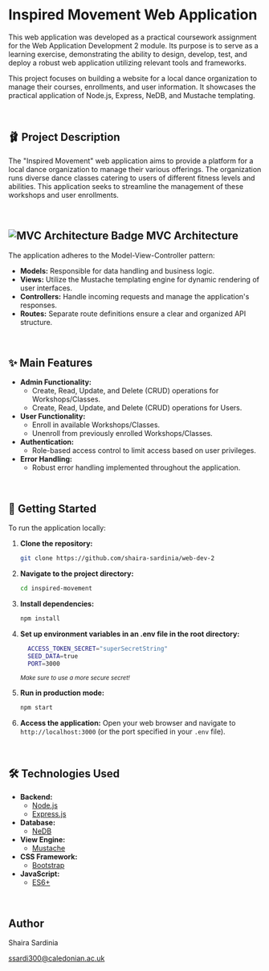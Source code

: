 # Inspired Movement Web Application

This web application was developed as a practical coursework assignment for the Web Application Development 2 module. Its purpose is to serve as a learning exercise, demonstrating the ability to design, develop, test, and deploy a robust web application utilizing relevant tools and frameworks.

This project focuses on building a website for a local dance organization to manage their courses, enrollments, and user information. It showcases the practical application of Node.js, Express, NeDB, and Mustache templating.

<br>

## 🩰 Project Description

The "Inspired Movement" web application aims to provide a platform for a local dance organization to manage their various offerings. The organization runs diverse dance classes catering to users of different fitness levels and abilities. This application seeks to streamline the management of these workshops and user enrollments.

<br>

## <img src="https://img.shields.io/badge/Architecture-MVC-blueviolet" alt="MVC Architecture Badge"> MVC Architecture

The application adheres to the Model-View-Controller pattern:

* **Models:** Responsible for data handling and business logic.
* **Views:** Utilize the Mustache templating engine for dynamic rendering of user interfaces.
* **Controllers:** Handle incoming requests and manage the application's responses.
* **Routes:** Separate route definitions ensure a clear and organized API structure.

<br>

## ✨ Main Features

* **Admin Functionality:**
    * Create, Read, Update, and Delete (CRUD) operations for Workshops/Classes.
    * Create, Read, Update, and Delete (CRUD) operations for Users.
* **User Functionality:**
    * Enroll in available Workshops/Classes.
    * Unenroll from previously enrolled Workshops/Classes.
* **Authentication:**
    * Role-based access control to limit access based on user privileges.
* **Error Handling:**
    * Robust error handling implemented throughout the application.

<br>

## 🚀 Getting Started

To run the application locally:

1.  **Clone the repository:**
    ```bash
    git clone https://github.com/shaira-sardinia/web-dev-2
    ```

2.  **Navigate to the project directory:**
    ```bash
    cd inspired-movement
    ```

3.  **Install dependencies:**
    ```bash
    npm install
    ```

4.  **Set up environment variables in an .env file in the root directory:**
    ```bash
      ACCESS_TOKEN_SECRET="superSecretString"
      SEED_DATA=true
      PORT=3000
      ```

    <small>*Make sure to use a more secure secret!*</small>

5.  **Run in production mode:**
    ```bash
    npm start
    ```

6.  **Access the application:**
    Open your web browser and navigate to `http://localhost:3000` (or the port specified in your `.env` file).

<br>

## 🛠️ Technologies Used

* **Backend:**
    * [Node.js](https://nodejs.org/)
    * [Express.js](https://expressjs.com/)
* **Database:**
    * [NeDB](https://github.com/louischatriot/nedb)
* **View Engine:**
    * [Mustache](https://mustache.github.io/)
* **CSS Framework:**
    * [Bootstrap](https://getbootstrap.com/)
* **JavaScript:**
    * [ES6+](https://es6.org/)

<br> 

## Author

Shaira Sardinia

ssardi300@caledonian.ac.uk
